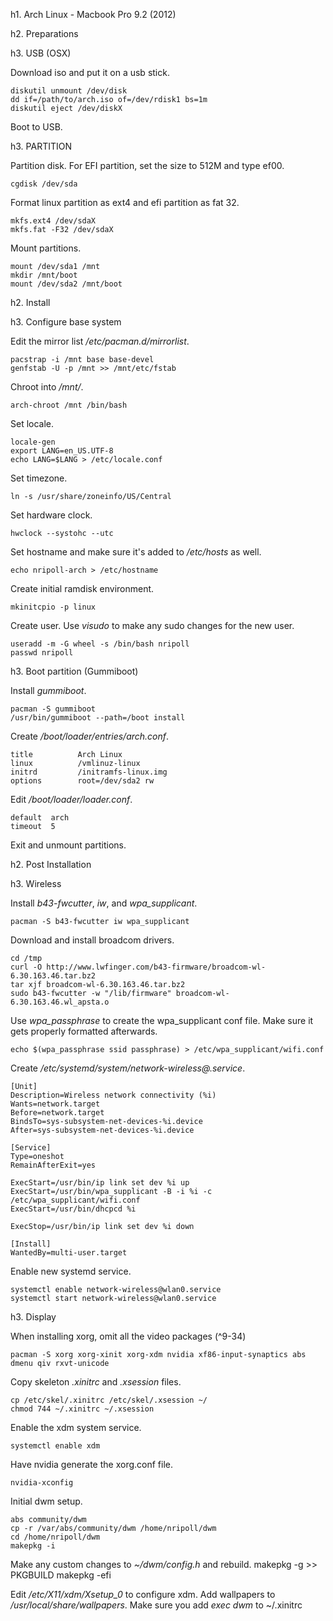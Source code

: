h1. Arch Linux - Macbook Pro 9.2 (2012)

h2. Preparations

h3. USB (OSX)

Download iso and put it on a usb stick.

    diskutil unmount /dev/disk
    dd if=/path/to/arch.iso of=/dev/rdisk1 bs=1m
    diskutil eject /dev/diskX

Boot to USB.

h3. PARTITION

Partition disk. For EFI partition, set the size to 512M and type ef00.

    cgdisk /dev/sda

Format linux partition as ext4 and efi partition as fat 32.

    mkfs.ext4 /dev/sdaX
    mkfs.fat -F32 /dev/sdaX

Mount partitions.

    mount /dev/sda1 /mnt
    mkdir /mnt/boot
    mount /dev/sda2 /mnt/boot

h2. Install

h3. Configure base system

Edit the mirror list */etc/pacman.d/mirrorlist*.

    pacstrap -i /mnt base base-devel
    genfstab -U -p /mnt >> /mnt/etc/fstab

Chroot into */mnt/*.

    arch-chroot /mnt /bin/bash

Set locale.

    locale-gen
    export LANG=en_US.UTF-8
    echo LANG=$LANG > /etc/locale.conf

Set timezone.
    
    ln -s /usr/share/zoneinfo/US/Central

Set hardware clock.
    
    hwclock --systohc --utc
    
Set hostname and make sure it's added to */etc/hosts* as well.

    echo nripoll-arch > /etc/hostname

Create initial ramdisk environment.

    mkinitcpio -p linux

Create user. Use _visudo_ to make any sudo changes for the new user.

    useradd -m -G wheel -s /bin/bash nripoll
    passwd nripoll

h3. Boot partition (Gummiboot)

Install *gummiboot*.

    pacman -S gummiboot 
    /usr/bin/gummiboot --path=/boot install

Create */boot/loader/entries/arch.conf*.

    title          Arch Linux
    linux          /vmlinuz-linux
    initrd         /initramfs-linux.img
    options        root=/dev/sda2 rw

Edit */boot/loader/loader.conf*.

    default  arch
    timeout  5

Exit and unmount partitions.

h2. Post Installation

h3. Wireless

Install *b43-fwcutter*, *iw*, and *wpa_supplicant*. 

    pacman -S b43-fwcutter iw wpa_supplicant

Download and install broadcom drivers.

    cd /tmp
    curl -O http://www.lwfinger.com/b43-firmware/broadcom-wl-6.30.163.46.tar.bz2
    tar xjf broadcom-wl-6.30.163.46.tar.bz2
    sudo b43-fwcutter -w "/lib/firmware" broadcom-wl-6.30.163.46.wl_apsta.o

Use _wpa_passphrase_ to create the wpa_supplicant conf file.
Make sure it gets properly formatted afterwards.

    echo $(wpa_passphrase ssid passphrase) > /etc/wpa_supplicant/wifi.conf

Create */etc/systemd/system/network-wireless@.service*.

    [Unit]
    Description=Wireless network connectivity (%i)
    Wants=network.target
    Before=network.target
    BindsTo=sys-subsystem-net-devices-%i.device
    After=sys-subsystem-net-devices-%i.device
    
    [Service]
    Type=oneshot
    RemainAfterExit=yes
    
    ExecStart=/usr/bin/ip link set dev %i up
    ExecStart=/usr/bin/wpa_supplicant -B -i %i -c /etc/wpa_supplicant/wifi.conf
    ExecStart=/usr/bin/dhcpcd %i
    
    ExecStop=/usr/bin/ip link set dev %i down
    
    [Install]
    WantedBy=multi-user.target

Enable new systemd service.

    systemctl enable network-wireless@wlan0.service
    systemctl start network-wireless@wlan0.service


h3. Display

When installing xorg, omit all the video packages (^9-34)

    pacman -S xorg xorg-xinit xorg-xdm nvidia xf86-input-synaptics abs dmenu qiv rxvt-unicode

Copy skeleton *.xinitrc* and *.xsession* files. 

    cp /etc/skel/.xinitrc /etc/skel/.xsession ~/
    chmod 744 ~/.xinitrc ~/.xsession

Enable the xdm system service.

    systemctl enable xdm

Have nvidia generate the xorg.conf file.

    nvidia-xconfig

Initial dwm setup. 

    abs community/dwm
    cp -r /var/abs/community/dwm /home/nripoll/dwm
    cd /home/nripoll/dwm
    makepkg -i

Make any custom changes to *~/dwm/config.h* and rebuild.
    makepkg -g >> PKGBUILD
    makepkg -efi

Edit */etc/X11/xdm/Xsetup_0* to configure xdm. Add wallpapers to */usr/local/share/wallpapers*.
Make sure you add *exec dwm* to ~/.xinitrc
